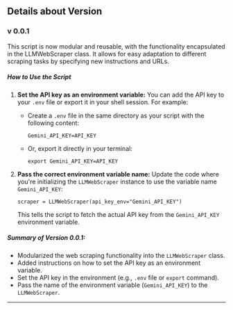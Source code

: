 ## Details about Version

### v 0.0.1
This script is now modular and reusable, with the functionality encapsulated in the LLMWebScraper class. It allows for easy adaptation to different scraping tasks by specifying new instructions and URLs.

##### How to Use the Script

1.  **Set the API key as an environment variable:** You can add the API key to your `.env` file or export it in your shell session. For example:
    
    *   Create a `.env` file in the same directory as your script with the following content:
        
        `Gemini_API_KEY=API_KEY` 
        
    *   Or, export it directly in your terminal:
        
        `export Gemini_API_KEY=API_KEY` 
        
2.  **Pass the correct environment variable name:** Update the code where you're initializing the `LLMWebScraper` instance to use the variable name `Gemini_API_KEY`:
    
    `scraper = LLMWebScraper(api_key_env="Gemini_API_KEY")` 
    
    This tells the script to fetch the actual API key from the `Gemini_API_KEY` environment variable.
    

##### Summary of Version 0.0.1:

*   Modularized the web scraping functionality into the `LLMWebScraper` class.
*   Added instructions on how to set the API key as an environment variable.
*   Set the API key in the environment (e.g., `.env` file or `export` command).
*   Pass the name of the environment variable (`Gemini_API_KEY`) to the `LLMWebScraper`.

---